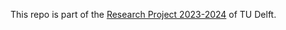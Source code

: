 This repo is part of the [Research Project 2023-2024](https://github.com/TU-Delft-CSE/Research-Project) of TU Delft.
